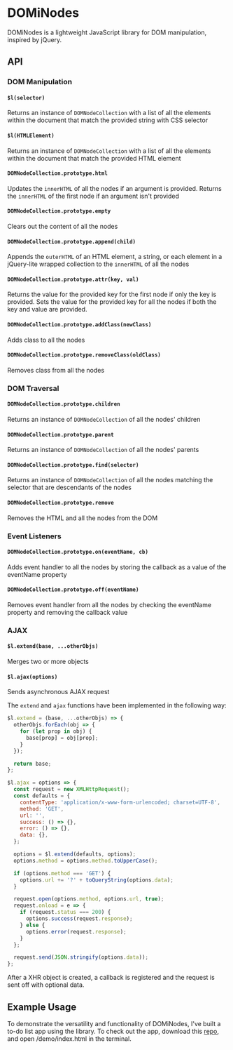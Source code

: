 # DOMiNodes

DOMiNodes is a lightweight JavaScript library for DOM manipulation, inspired by jQuery.

## API

### DOM Manipulation

#### `$l(selector)`
Returns an instance of `DOMNodeCollection` with a list of all the elements within the document that match the provided string with CSS selector
#### `$l(HTMLElement)`
Returns an instance of `DOMNodeCollection` with a list of all the elements within the document that match the provided HTML element
#### `DOMNodeCollection.prototype.html`
Updates the `innerHTML` of all the nodes if an argument is provided.  Returns the `innerHTML` of the first node if an argument isn't provided
#### `DOMNodeCollection.prototype.empty`
Clears out the content of all the nodes
#### `DOMNodeCollection.prototype.append(child)`
Appends the `outerHTML` of an HTML element, a string, or each element in a jQuery-lite wrapped collection to the `innerHTML` of all the nodes
#### `DOMNodeCollection.prototype.attr(key, val)`
Returns the value for the provided key for the first node if only the key is provided.  Sets the value for the provided key for all the nodes if both the key and value are provided.
#### `DOMNodeCollection.prototype.addClass(newClass)`
Adds class to all the nodes
#### `DOMNodeCollection.prototype.removeClass(oldClass)`
Removes class from all the nodes

### DOM Traversal

#### `DOMNodeCollection.prototype.children`
Returns an instance of `DOMNodeCollection` of all the nodes' children
#### `DOMNodeCollection.prototype.parent`
Returns an instance of `DOMNodeCollection` of all the nodes' parents
#### `DOMNodeCollection.prototype.find(selector)`
Returns an instance of `DOMNodeCollection` of all the nodes matching the selector that are descendants of the nodes
#### `DOMNodeCollection.prototype.remove`
Removes the HTML and all the nodes from the DOM

### Event Listeners

#### `DOMNodeCollection.prototype.on(eventName, cb)`
Adds event handler to all the nodes by storing the callback as a value of the eventName property
#### `DOMNodeCollection.prototype.off(eventName)`
Removes event handler from all the nodes by checking the eventName property and removing the callback value

### AJAX

#### `$l.extend(base, ...otherObjs)`
Merges two or more objects
#### `$l.ajax(options)`
Sends asynchronous AJAX request

The `extend` and `ajax` functions have been implemented in the following way:
```JavaScript
$l.extend = (base, ...otherObjs) => {
  otherObjs.forEach(obj => {
    for (let prop in obj) {
      base[prop] = obj[prop];
    }
  });

  return base;
};

$l.ajax = options => {
  const request = new XMLHttpRequest();
  const defaults = {
    contentType: 'application/x-www-form-urlencoded; charset=UTF-8',
    method: 'GET',
    url: '',
    success: () => {},
    error: () => {},
    data: {},
  };

  options = $l.extend(defaults, options);
  options.method = options.method.toUpperCase();

  if (options.method === 'GET') {
    options.url += '?' + toQueryString(options.data);
  }

  request.open(options.method, options.url, true);
  request.onload = e => {
    if (request.status === 200) {
      options.success(request.response);
    } else {
      options.error(request.response);
    }
  };

  request.send(JSON.stringify(options.data));
};
```

After a XHR object is created, a callback is registered and the request is sent off with optional data.

## Example Usage

To demonstrate the versatility and functionality of DOMiNodes, I've built a to-do list app using the library.  To check out the app, download this [repo](https://github.com/christinewang319/dom-i-nodes#on), and open /demo/index.html in the terminal.
